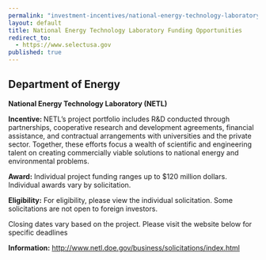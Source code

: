 ```yaml
---
permalink: "investment-incentives/national-energy-technology-laboratory-funding-opportunities.html"
layout: default
title: National Energy Technology Laboratory Funding Opportunities
redirect_to:
  - https://www.selectusa.gov
published: true
---
```


<H2><STRONG>Department of Energy</strong></h2>
<P><STRONG>National Energy Technology Laboratory (NETL)</strong></p>
<P><STRONG>Incentive: </strong>NETL’s project portfolio includes R&amp;D conducted through partnerships, cooperative research and development agreements, financial assistance, and contractual arrangements with universities and the private sector. Together, these efforts focus a wealth of scientific and engineering talent on creating commercially viable solutions to national energy and environmental problems. </p>
<P><STRONG>Award:</strong> Individual project funding ranges up to $120 million dollars. Individual awards vary by solicitation. </p>
<P><STRONG>Eligibility:</strong> For eligibility, please view the individual solicitation. Some solicitations are not open to foreign investors. </p>
<P>Closing dates vary based on the project. Please visit the website below for specific deadlines</p>
<P><STRONG>Information:</strong> <A href="http://www.netl.doe.gov/business/solicitations/index.html">http://www.netl.doe.gov/business/solicitations/index.html</a></p> 